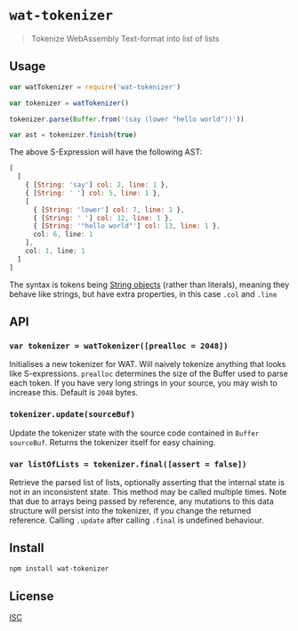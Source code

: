 # `wat-tokenizer`

> Tokenize WebAssembly Text-format into list of lists

## Usage

```js
var watTokenizer = require('wat-tokenizer')

var tokenizer = watTokenizer()

tokenizer.parse(Buffer.from('(say (lower "hello world"))'))

var ast = tokenizer.finish(true)
```

The above S-Expression will have the following AST:

```js
[
  [
    { [String: 'say'] col: 2, line: 1 },
    { [String: ' '] col: 5, line: 1 },
    [
      { [String: 'lower'] col: 7, line: 1 },
      { [String: ' '] col: 12, line: 1 },
      { [String: '"hello world"'] col: 13, line: 1 },
      col: 6, line: 1
    ],
    col: 1, line: 1
  ]
]
```

The syntax is tokens being [String objects](https://developer.mozilla.org/en-US/docs/Web/JavaScript/Reference/Global_Objects/String) (rather than literals),
meaning they behave like strings, but have extra properties, in this case `.col`
and `.line`

## API

### `var tokenizer = watTokenizer([prealloc = 2048])`

Initialises a new tokenizer for WAT. Will naively tokenize anything that looks
like S-expressions. `prealloc` determines the size of the Buffer used to parse
each token. If you have very long strings in your source, you may wish to
increase this. Default is `2048` bytes.

### `tokenizer.update(sourceBuf)`

Update the tokenizer state with the source code contained in `Buffer`
`sourceBuf`. Returns the tokenizer itself for easy chaining.

### `var listOfLists = tokenizer.final([assert = false])`

Retrieve the parsed list of lists, optionally asserting that the internal state
is not in an inconsistent state. This method may be called multiple times. Note
that due to arrays being passed by reference, any mutations to this data
structure will persist into the tokenizer, if you change the returned reference.
Calling `.update` after calling `.final` is undefined behaviour.

## Install

```sh
npm install wat-tokenizer
```

## License

[ISC](LICENSE)
